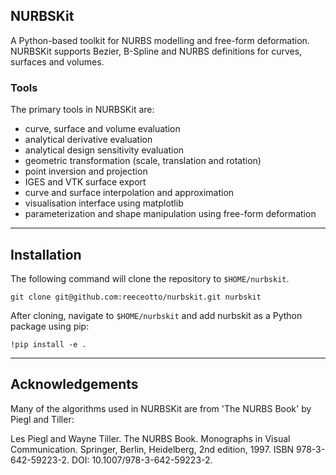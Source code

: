## NURBSKit

A Python-based toolkit for NURBS modelling and free-form deformation. NURBSKit 
supports Bezier, B-Spline and NURBS definitions for curves, surfaces 
and volumes. 

### Tools

The primary tools in NURBSKit are:

- curve, surface and volume evaluation
- analytical derivative evaluation
- analytical design sensitivity evaluation
- geometric transformation (scale, translation and rotation)
- point inversion and projection
- IGES and VTK surface export
- curve and surface interpolation and approximation
- visualisation interface using matplotlib
- parameterization and shape manipulation using free-form deformation

---

## Installation

The following command will clone the repository to `$HOME/nurbskit`.

```
git clone git@github.com:reeceotto/nurbskit.git nurbskit
```

After cloning, navigate to `$HOME/nurbskit` and add nurbskit as a Python package
using pip:

```
!pip install -e .
```

---

## Acknowledgements
Many of the algorithms used in NURBSKit are from 'The NURBS Book' by Piegl and
Tiller:

Les Piegl and Wayne Tiller. The NURBS Book. Monographs in Visual Communication. 
Springer, Berlin, Heidelberg, 2nd edition, 1997. ISBN 978-3-642-59223-2. 
DOI: 10.1007/978-3-642-59223-2.